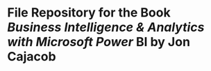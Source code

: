 # File Repository for the Book *Business Intelligence & Analytics with Microsoft Power* BI by Jon Cajacob
